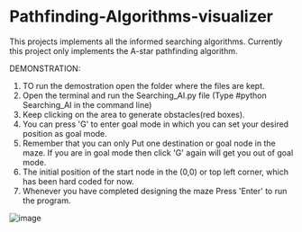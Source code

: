 # Pathfinding-Algorithms-visualizer
This projects implements all the informed searching algorithms.
Currently this project only implements the A-star pathfinding algorithm.

DEMONSTRATION:
1. TO run the demostration open the folder where the files are kept.
2. Open the terminal and run the Searching_AI.py file
(Type #python Searching_AI in the command line)
3. Keep clicking on the area to generate obstacles(red boxes).
4. You can press 'G' to enter goal mode in which you can set your desired position as goal mode.
5. Remember that you can only Put one destination or goal node in the maze. If you are in goal mode then click 'G' again will get you out of goal mode.
6. The initial position of the start node in the (0,0) or top left corner, which has been hard coded for now.
7. Whenever you have completed designing the maze Press 'Enter' to run the program.


![image](https://github.com/harshprajapati1/Pathfinding-Algorithms-visualizer/assets/73234038/ca109d0b-4669-4e5a-a228-02179aefb52f)
